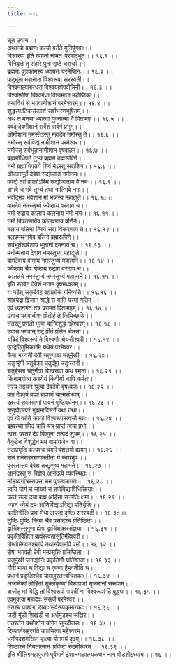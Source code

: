 ```yaml
---
title: ०१६

---
```

सूत उवाच।।  
अथान्यो ब्रह्मणः कल्पो वर्तते मुनिपुंगवाः।।  
विश्वरूप इति ख्यातो नामतः परमाद्भुतः।। १६.१ ।।  
विनिवृत्ते तु संहारे पुनः सृष्टे चराचरे।।  
ब्रह्मणः पुत्रकामस्य ध्यायतः परमेष्ठिनः।। १६.२ ।।  
प्रादुर्भूता महानादा विश्वरूपा सरस्वती।।  
विश्वमाल्यांबरधरा विश्वयज्ञोपवीतिनी।। १६.३ ।।  
विश्वोष्णीषा विश्वगंधा विश्वमाता महोष्ठिका।।  
तथाविधं स भगवानीशानं परमेश्वरम्।। १६.४ ।।  
शुद्धस्फटिकसंकाशं सर्वाभरणभूषितम्।।  
अथ तं मनसा ध्यात्वा युक्तात्मा वै पितामहः।। १६.५ ।।  
ववंदे देवमीशानं सर्वेशं सर्वगं प्रभुम्।।  
ओमीशान नमस्तेऽस्तु महादेव नमोस्तु ते।। १६.६ ।।  
नमोस्तु सर्वविद्यानामीशान परमेश्वर।।  
नमोस्तु सर्वभूतानामीशान वृषवाहन।। १६.७ ।।  
ब्रह्मणोधिपते तुभ्यं ब्रह्मणे ब्रह्मरूपिणे।।  
नमो ब्रह्माधिपतये शिवं मेऽस्तु सदाशिव।। १६.८ ।।  
ओंकारमूर्ते देवेश सद्योजात नमोनमः।।  
प्रपद्ये त्वां प्रपन्नोऽस्मि सद्योजाताय वै नमः।। १६.९ ।।  
अभवे च भवे तुभ्यं तथा नातिभवे नमः।।  
भवोद्भव भवेशान मां भजस्व महाद्युते।। १६.१೦ ।।  
वामदेव नमस्तुभ्यं ज्येष्ठाय वरदाय च।।  
नमो रुद्राय कालाय कलनाय नमो नमः।। १६.११ ।।  
नमो विकरणायैव कालवर्णाय वर्णिने।।  
बलाय बलिनां नित्यं सदा विकरणाय ते।। १६.१२ ।।  
बलप्रमथनायैव बलिने ब्रह्मरूपिणे।।  
सर्वभूतेश्वरेशाय भूतानां दमनाय च।। १६.१३ ।।  
मनोन्मनाय देवाय नमस्तुभ्यं महाद्युते।।  
वामदेवाय वामाय नमस्तुभ्यं महात्मने।। १६.१४ ।।  
ज्येष्ठाय चैव श्रेष्ठाय रुद्राय वरदाय च।।  
कालहंत्रे नमस्तुभ्यं नमस्तुभ्यं महात्मने।। १६.१५ ।।  
इति स्तवेन देवेशं ननाम वृषभध्वजम्।।  
यः पठेत् सकृदेवेह ब्रह्मलोकं गमिष्यति।। १६.१६ ।।  
श्रावयेद्वा द्विजान् श्राद्धे स याति परमां गतिम्।।  
एवं ध्यानगतं तत्र प्रणमंतं पितामहम्।। १६.१७ ।।  
उवाच भगवानीशः प्रीतोहं ते किमिच्छसि।।  
ततस्तु प्रणतो भूत्वा वाग्विशुद्धं महेश्वरम्।। १६.१८ ।।  
उवाच भगवान् रुद्रं प्रीतं प्रीतेन चेतसा।।  
यदिदं विश्वरूपं ते विश्वगौः श्रेयसीश्वरी।। १६.१९ ।।  
एतद्वेदितुमिच्छामि यथेयं परमेश्वर।।  
कैषा भगवती देवी चतुष्पादा चतुर्मुखी।। १६.२೦ ।।  
चतुःश्रृंगी चतुर्वक्रा चतुर्दंष्ट्रा चतुःस्तनी।।  
चतुर्हस्ता चतुर्नेत्रा विश्वरूपा कथं स्मृता।। १६.२१ ।।  
किंनामगोत्रा कस्येयं किंवीर्या चापि कर्मतः।।  
तस्य तद्वचनं श्रुत्वा देवदेवो वृषध्वजः।। १६.२२ ।।  
प्राह देववृषं ब्रह्मा ब्रह्माणं चात्मसंभवम्।।  
रहस्यं सर्वमंत्राणां पावनं पुष्टिवर्धनम्।। १६.२३ ।।  
श्रृणुष्वैतत्परं गुह्यमादिसर्गे यथा तथा।।  
एवं यो वर्तते कल्पो विश्वरूपस्त्वसौ मतः।। १६.२४ ।।  
ब्रह्मस्थानमिदं चापि यत्र प्राप्तं त्वया प्रभो।।  
त्वत्तः परतरं देव विष्णुना तत्पदं शुभम्।। १६.२५ ।।  
वैकुंठेन विशुद्धेन मम वामांगजेन वा।।  
तदाप्रभृति कल्पश्च त्रयस्त्रिंशत्तमो ह्ययम्।। १६.२६ ।।  
शतं शतसहस्राणामतीता ये स्वयंभुवः।।  
पुरस्तात्तव देवेश तच्छृणुष्व महामते।। १६.२७ ।।  
आनंदस्तु स विज्ञेय आनंदत्वे व्यवस्थितः।।  
मांडव्यगोत्रस्तपसा मम पुत्रत्वमागतः।। १६.२८ ।।  
त्वयि योगं च सांख्यं च तपोविद्याविधिक्रियाः।।  
ऋतं सत्यं दया ब्रह्म अहिंसा सन्मतिः क्षमा।। १६.२९ ।।  
ध्यानं ध्येयं दमः शांतिर्विद्याऽविद्या मतिर्धृतिः।।  
कांतिर्नीतिः प्रथा मेधा लज्जा दृष्टिः सरस्वती।। १६.३೦ ।।  
तुष्टिः पुष्टिः क्रिया चैव प्रसादश्च प्रतिष्ठिताः।।  
द्वात्रिंशत्सुगुणा ह्येषा द्वात्रिंशाक्षरसंज्ञया।। १६.३१ ।।  
प्रकृतिर्विहिता ब्रह्मंस्त्वत्प्रसूतिर्महेश्वरी।।  
विष्णोर्भगवतश्चापि तथान्येषामपि प्रभो।। १६.३२ ।।  
सैषा भगवती देवी मत्प्रसूतिः प्रतिष्ठिता।।  
चतुर्मुखी जगद्योनिः प्रकृतिर्गौः प्रतिष्ठिता।। १६.३३ ।।  
गौरी माया च विद्या च कृष्णा हैमवतीति च।।  
प्रधानं प्रकृतिश्चैव यामाहुस्तत्त्वचिंतकाः।। १६.३४ ।।  
अजामेकां लोहितां शुक्लकृष्णां विश्वप्रजां सृजमानां सरूपाम्।।  
अजोहं मां विद्धि तां विश्वरूपं गायत्रीं गां विश्वरूपां हि बुद्ध्या।। १६.३५ ।।  
एवमुक्त्वा महादेवः ससर्ज परमेश्वरः।।  
ततश्च पार्श्वगा देव्याः सर्वरूपकुमारकाः।। १६.३६ ।।  
जटी मुंडी शिखंडी च अर्धमुंडश्च जज्ञिरे।।  
ततस्तेन यथोक्तेन योगेन सुमहौजसः।। १६.३७ ।।  
दिव्यवर्षसहस्रांते उपासित्वा महेश्वरम्।।  
धर्मोपदेशमखिलं कृत्वा योगमयं दृढम्।। १६.३८ ।।  
शिष्टाश्च नियतात्मानः प्रविष्टा रुद्रमीश्वरम्।। १६.३९ ।।  
इति श्रीलिंगमहापुराणे पूर्वभागे ईशानमाहात्म्यकथनं नाम षोडशोऽध्यायः।। १६ ।।